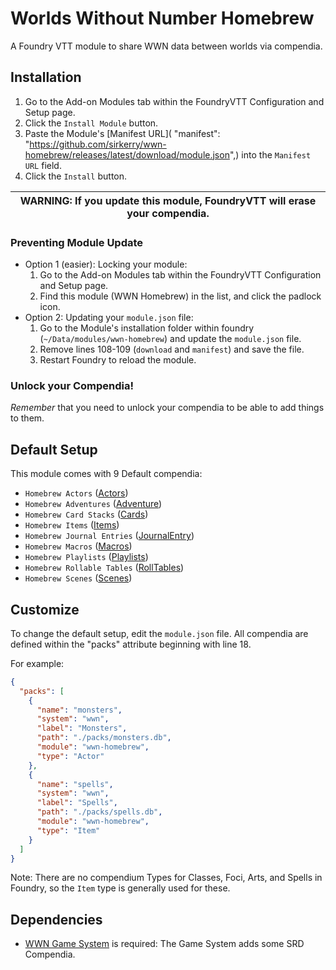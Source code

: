 # Worlds Without Number Homebrew

A Foundry VTT module to share WWN data between worlds via compendia.

## Installation

1. Go to the Add-on Modules tab within the FoundryVTT Configuration and Setup page.
2. Click the `Install Module` button.
3. Paste the Module's [Manifest URL]( "manifest": "https://github.com/sirkerry/wwn-homebrew/releases/latest/download/module.json",)
   into the `Manifest URL` field.
4. Click the `Install` button.

| WARNING: If you update this module, FoundryVTT will erase your compendia. |
| ------------------------------------------------------------------------- |

### Preventing Module Update

- Option 1 (easier): Locking your module:
  1. Go to the Add-on Modules tab within the FoundryVTT Configuration and Setup page.
  2. Find this module (WWN Homebrew) in the list, and click the padlock icon.
- Option 2: Updating your `module.json` file:
  1. Go to the Module's installation folder within foundry (`~/Data/modules/wwn-homebrew`) and update the `module.json` file.
  2. Remove lines 108-109 (`download` and `manifest`) and save the file.
  3. Restart Foundry to reload the module.

### Unlock your Compendia!

_Remember_ that you need to unlock your compendia to be able to add things to them.

## Default Setup

This module comes with 9 Default compendia:

- `Homebrew Actors` ([Actors](https://foundryvtt.com/article/actors/))
- `Homebrew Adventures` ([Adventure](https://foundryvtt.com/article/adventure/))    
- `Homebrew Card Stacks` ([Cards](https://foundryvtt.com/article/cards/))
- `Homebrew Items` ([Items](https://foundryvtt.com/article/items/))
- `Homebrew Journal Entries` ([JournalEntry](https://foundryvtt.com/article/journal/))
- `Homebrew Macros` ([Macros](https://foundryvtt.com/article/macros/))
- `Homebrew Playlists` ([Playlists](https://foundryvtt.com/article/playlists/))
- `Homebrew Rollable Tables` ([RollTables](https://foundryvtt.com/article/roll-tables/))
- `Homebrew Scenes` ([Scenes](https://foundryvtt.com/article/scenes/))

## Customize

To change the default setup, edit the `module.json` file. All compendia are defined within the "packs" attribute beginning with line 18.

For example:

```json
{
  "packs": [
    {
      "name": "monsters",
      "system": "wwn",
      "label": "Monsters",
      "path": "./packs/monsters.db",
      "module": "wwn-homebrew",
      "type": "Actor"
    },
    {
      "name": "spells",
      "system": "wwn",
      "label": "Spells",
      "path": "./packs/spells.db",
      "module": "wwn-homebrew",
      "type": "Item"
    }
  ]
}
```

Note: There are no compendium Types for Classes, Foci, Arts, and Spells in Foundry, so the `Item` type is generally used for these.

## Dependencies

- [WWN Game System](https://github.com/SobranDM/foundryvtt-wwn) is required: The Game System adds some SRD Compendia.


